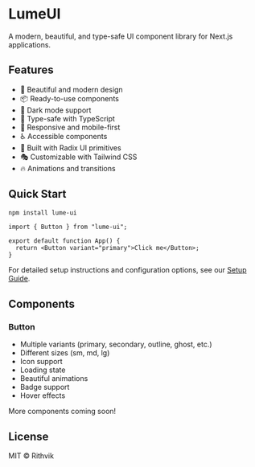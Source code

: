 # LumeUI

A modern, beautiful, and type-safe UI component library for Next.js applications.

## Features

- 🎨 Beautiful and modern design
- 📦 Ready-to-use components
- 🌙 Dark mode support
- 🎯 Type-safe with TypeScript
- 📱 Responsive and mobile-first
- ♿️ Accessible components
- 🚀 Built with Radix UI primitives
- 🎭 Customizable with Tailwind CSS
- 🔥 Animations and transitions

## Quick Start

```bash
npm install lume-ui
```

```tsx
import { Button } from "lume-ui";

export default function App() {
  return <Button variant="primary">Click me</Button>;
}
```

For detailed setup instructions and configuration options, see our [Setup Guide](SETUP.md).

## Components

### Button

- Multiple variants (primary, secondary, outline, ghost, etc.)
- Different sizes (sm, md, lg)
- Icon support
- Loading state
- Beautiful animations
- Badge support
- Hover effects

More components coming soon!

## License

MIT © Rithvik
